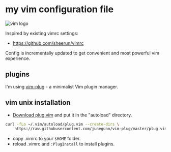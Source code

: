 # my vim configuration file
![vim logo](https://www.dropbox.com/s/exmyr8i4llyq6zq/Screenshot%202017-09-24%2011.05.32.png?raw=1)

Inspired by existing vimrc settings:
- https://github.com/sheerun/vimrc

Config is incrementally updated to get convenient and most powerful vim experience.

## plugins
I'm using [vim-plug](https://github.com/junegunn/vim-plug) - a minimalist Vim plugin manager.

## vim unix installation
- [Download plug.vim](https://raw.githubusercontent.com/junegunn/vim-plug/master/plug.vim) and put it in the "autoload" directory.
```sh
curl -fLo ~/.vim/autoload/plug.vim --create-dirs \
    https://raw.githubusercontent.com/junegunn/vim-plug/master/plug.vim
```
- copy .vimrc to your `$HOME` folder.
- reload .vimrc and `:PlugInstall` to install plugins.
